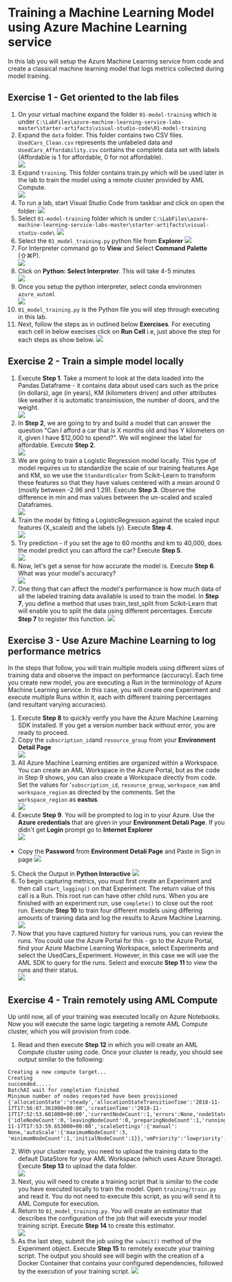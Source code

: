 #  Training a Machine Learning Model using Azure Machine Learning service
In this lab you will setup the Azure Machine Learning service from code and create a classical machine learning model that logs metrics collected during model training.

## Exercise 1 - Get oriented to the lab files
1. On your virtual machine expand the folder `01-model-training` which is under `C:\LabFiles\azure-machine-learning-service-labs-master\starter-artifacts\visual-studio-code\01-model-training`
2. Expand the `data` folder. This folder contains two CSV files. `UsedCars_Clean.csv` represents the unlabeled data and `UsedCars_Affordability.csv` contains the complete data set with labels (Affordable is 1 for affordable, 0 for not affordable).<br/>
    <img src="images/data.jpg"/><br/>
3. Expand `training`. This folder contains train.py which will be used later in the lab to train the model using a remote cluster provided by AML Compute.<br/>
    <img src="images/train.jpg"/><br/>
4. To run a lab, start Visual Studio Code from taskbar and click on open the folder: 
    <img src="images/code.jpg"/><br/>
5. Select `01-model-training` folder which is under `C:\LabFiles\azure-machine-learning-service-labs-master\starter-artifacts\visual-studio-code\`
    <img src="images/visual.jpg"/><br/>
6. Select the `01_model_training.py` python file from **Explorer**
    <img src="images/visual1.jpg"/><br/>
7. For Interpreter command go to **View** and Select **Command Palette** (⇧⌘P).<br/>
    <img src="images/vs1.jpg"/><br/>
8. Click on **Python: Select Interpreter**. This will take 4-5 minutes<br/>
    <img src="images/vs2.jpg"/><br/>
9. Once you setup the python interpreter, select conda environmen `azure_automl`<br/>
    <img src="images/vs3.jpg"/><br/>
10. `01_model_training.py` is the Python file you will step through executing in this lab.<br/>
11. Next, follow the steps as in outlined below **Exercises**. For executing each cell in below execises click on **Run Cell** i.e, just above the step for each steps as show below.
    <img src="images/vs4.jpg"/><br/>

## Exercise 2 - Train a simple model locally
1. Execute **Step 1**. Take a moment to look at the data loaded into the Pandas Dataframe - it contains data about used cars such as the price (in dollars), age (in years), KM (kilometers driven) and other attributes like weather it is automatic transimission, the number of doors, and the weight.<br/>
    <img src="images/vs5.jpg"/><br/>
2. In **Step 2**, we are going to try and build a model that can answer the question "Can I afford a car that is X months old and has Y kilometers on it, given I have $12,000 to spend?". We will engineer the label for affordable. Execute **Step 2**.<br/>
    <img src="images/vs6.jpg"/><br/>
3. We are going to train a Logistic Regression model locally. This type of model requires us to standardize the scale of our training features Age and KM, so we use the `StandardScaler` from Scikit-Learn to transform these features so that they have values centered with a mean around 0 (mostly between -2.96 and 1.29). Execute **Step 3**. Observe the difference in min and max values between the un-scaled and scaled Dataframes.<br/>
    <img src="images/vs7.jpg"/><br/>
4. Train the model by fitting a LogisticRegression against the scaled input features (X_scaled) and the labels (y). Execute **Step 4**.<br/>
    <img src="images/vs8.jpg"/><br/>
5. Try prediction - if you set the age to 60 months and km to 40,000, does the model predict you can afford the car? Execute **Step 5**.<br/>
    <img src="images/vs9.jpg"/><br/>
6. Now, let's get a sense for how accurate the model is. Execute **Step 6**. What was your model's accuracy?<br/>
    <img src="images/vs11.jpg"/><br/>
7. One thing that can affect the model's performance is how much data of all the labeled training data available is used to train the model. In **Step 7**, you define a method that uses train_test_split from Scikit-Learn that will enable you to split the data using different percentages. Execute **Step 7** to register this function.
    <img src="images/vs12.jpg"/><br/>

## Exercise 3 - Use Azure Machine Learning to log performance metrics
In the steps that follow, you will train multiple models using different sizes of training data and observe the impact on performance (accuracy). Each time you create new model, you are executing a Run in the terminology of Azure Machine Learning service. In this case, you will create one Experiment and execute multiple Runs within it, each with different training percentages (and resultant varying accuracies).

1. Execute **Step 8** to quickly verify you have the Azure Machine Learning SDK installed. If you get a version number back without error, you are ready to proceed.<br/>
2. Copy the `subscription_id`and `resource_group` from your **Environment Detail Page**<br/>
   <img src="images/cred2.jpg"/><br/>
3. All Azure Machine Learning entities are organized within a Workspace. You can create an AML Workspace in the Azure Portal, but as the code in Step 9 shows, you can also create a Workspace directly from code. Set the values for '`subscription_id`, `resource_group`, `workspace_nam` and `workspace_region` as directed by the comments. Set the `workspace_region` as **eastus**.<br/>
   <img src="images/eastus.jpg"/><br/>
3. Execute **Step 9**. You will be prompted to log in to your Azure. Use the **Azure credentials** that are given in your **Environment Detali Page**. If you didn't get **Login** prompt go to **Internet Explorer**<br/>
   <img src="images/sign.jpg"/><br/>
 * Copy the **Password** from **Environment Detali Page** and Paste in Sign in page
   <img src="images/pass.jpg"/><br/>   
5. Check the Output in **Python Interactive**
   <img src="images/vs13.jpg"/><br/>
4. To begin capturing metrics, you must first create an Experiment and then call `start_logging()` on that Experiment. The return value of this call is a Run. This root run can have other child runs. When you are finished with an experiment run, use `complete()` to close out the root run. Execute **Step 10** to train four different models using differing amounts of training data and log the results to Azure Machine Learning.<br/>
   <img src="images/vs14.jpg"/><br/>
5. Now that you have captured history for various runs, you can review the runs. You could use the Azure Portal for this - go to the Azure Portal, find your Azure Machine Learning Workspace, select Experiments and select the UsedCars_Experiment. However, in this case we will use the AML SDK to query for the runs. Select and execute **Step 11** to view the runs and their status.<br/>
    <img src="images/vs15.jpg"/><br/>

## Exercise 4 - Train remotely using AML Compute
Up until now, all of your training was executed locally on Azure Notebooks. Now you will execute the same logic targeting a remote AML Compute cluster, which you will provision from code.

1. Read and then execute **Step 12** in which you will create an AML Compute cluster using code. Once your cluster is ready, you should see output similar to the following:

```
Creating a new compute target...
Creating
succeeded.....
BatchAI wait for completion finished
Minimum number of nodes requested have been provisioned
{'allocationState':'steady','allocationStateTransitionTime':'2018-11-17T17:56:07.361000+00:00','creationTime':'2018-11-17T17:52:53.601000+00:00','currentNodeCount':1,'errors':None,'nodeStateCounts':{'idleNodeCount':0,'leavingNodeCount':0,'preparingNodeCount':1,'runningNodeCount':0,'unusableNodeCount':0},'provisioningState':'succeeded','provisioningStateTransitionTime':'2018-11-17T17:53:59.653000+00:00','scaleSettings':{'manual': None,'autoScale':{'maximumNodeCount':3, 'minimumNodeCount':1,'initialNodeCount':1}},'vmPriority':'lowpriority','vmSize':'STANDARD_DS11_V2'}

```

2. With your cluster ready, you need to upload the training data to the default DataStore for your AML Workspace (which uses Azure Storage). Execute **Step 13** to upload the data folder.<br/>
    <img src="images/vs17.jpg"/><br/>
3. Next, you will need to create a training script that is similar to the code you have executed locally to train the model. Open `training/train.py` and read it. You do not need to execute this script, as you will send it to AML Compute for execution.<br/>
4. Return to `01_model_training.py`. You will create an estimator that describes the configuration of the job that will execute your model training script. Execute **Step 14** to create this estimator.<br/>
    <img src="images/vs01.jpg"/><br/>
5. As the last step, submit the job using the `submit()` method of the Experiment object. Execute **Step 15** to remotely execute your training script. The output you should see will begin with the creation of a Docker Container that contains your configured dependencies, followed by the execution of your training script.
    <img src="images/vs16.jpg"/><br/>
